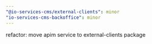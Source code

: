 ```yaml
---
"@io-services-cms/external-clients": minor
"io-services-cms-backoffice": minor
---
```


refactor: move apim service to external-clients package
